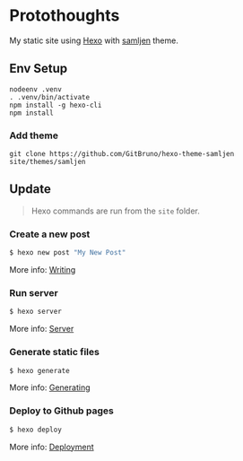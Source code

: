 # Protothoughts

My static site using [Hexo](https://hexo.io/) with [samljen](https://github.com/GitBruno/hexo-theme-samljen) theme.

## Env Setup 

    nodeenv .venv
    . .venv/bin/activate
    npm install -g hexo-cli
    npm install

### Add theme

    git clone https://github.com/GitBruno/hexo-theme-samljen site/themes/samljen

## Update

> Hexo commands are run from the `site` folder. 

### Create a new post

``` bash
$ hexo new post "My New Post"
```

More info: [Writing](https://hexo.io/docs/writing.html)

### Run server

``` bash
$ hexo server
```

More info: [Server](https://hexo.io/docs/server.html)

### Generate static files

``` bash
$ hexo generate
```

More info: [Generating](https://hexo.io/docs/generating.html)

### Deploy to Github pages

``` bash
$ hexo deploy
```

More info: [Deployment](https://hexo.io/docs/deployment.html)

